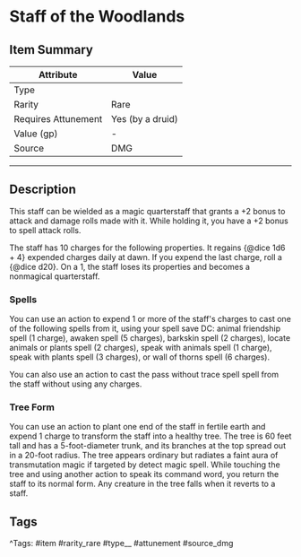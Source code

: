 # Staff of the Woodlands

## Item Summary

| Attribute            | Value                        |
|----------------------|------------------------------|
| Type                 |   |
| Rarity               | Rare             |
| Requires Attunement  | Yes (by a druid)                |
| Value (gp)           | -    |
| Source               | DMG |

---

## Description

This staff can be wielded as a magic quarterstaff that grants a +2 bonus to attack and damage rolls made with it. While holding it, you have a +2 bonus to spell attack rolls.

The staff has 10 charges for the following properties. It regains {@dice 1d6 + 4} expended charges daily at dawn. If you expend the last charge, roll a {@dice d20}. On a 1, the staff loses its properties and becomes a nonmagical quarterstaff.

### Spells

You can use an action to expend 1 or more of the staff's charges to cast one of the following spells from it, using your spell save DC: animal friendship spell (1 charge), awaken spell (5 charges), barkskin spell (2 charges), locate animals or plants spell (2 charges), speak with animals spell (1 charge), speak with plants spell (3 charges), or wall of thorns spell (6 charges).

You can also use an action to cast the pass without trace spell spell from the staff without using any charges.

### Tree Form

You can use an action to plant one end of the staff in fertile earth and expend 1 charge to transform the staff into a healthy tree. The tree is 60 feet tall and has a 5-foot-diameter trunk, and its branches at the top spread out in a 20-foot radius. The tree appears ordinary but radiates a faint aura of transmutation magic if targeted by detect magic spell. While touching the tree and using another action to speak its command word, you return the staff to its normal form. Any creature in the tree falls when it reverts to a staff.

## Tags

^Tags: #item #rarity_rare #type__ #attunement #source_dmg